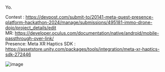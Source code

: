 Yo.

Contest : https://devpost.com/submit-to/20141-meta-quest-presence-platform-hackathon-2024/manage/submissions/495181-immo-drone-dojo/project_details/edit  
MR: https://developer.oculus.com/documentation/native/android/mobile-passthrough-over-link/  
Presence: Meta XR Haptics SDK : https://assetstore.unity.com/packages/tools/integration/meta-xr-haptics-sdk-272446  


![image](https://github.com/EloiStree/HelloRC/assets/20149493/870275d9-0d20-49c0-a7b6-6bf30ecf207d)

